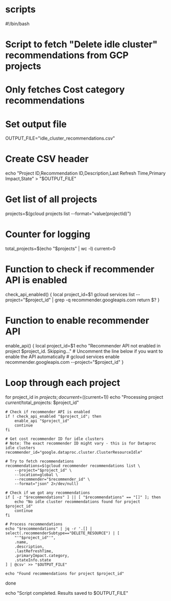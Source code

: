 # scripts

#!/bin/bash

# Script to fetch "Delete idle cluster" recommendations from GCP projects
# Only fetches Cost category recommendations

# Set output file
OUTPUT_FILE="idle_cluster_recommendations.csv"

# Create CSV header
echo "Project ID,Recommendation ID,Description,Last Refresh Time,Primary Impact,State" > "$OUTPUT_FILE"

# Get list of all projects
projects=$(gcloud projects list --format="value(projectId)")

# Counter for logging
total_projects=$(echo "$projects" | wc -l)
current=0

# Function to check if recommender API is enabled
check_api_enabled() {
    local project_id=$1
    gcloud services list --project="$project_id" | grep -q recommender.googleapis.com
    return $?
}

# Function to enable recommender API
enable_api() {
    local project_id=$1
    echo "Recommender API not enabled in project $project_id. Skipping..."
    # Uncomment the line below if you want to enable the API automatically
    # gcloud services enable recommender.googleapis.com --project="$project_id"
}

# Loop through each project
for project_id in $projects; do
    current=$((current+1))
    echo "Processing project $current/$total_projects: $project_id"
    
    # Check if recommender API is enabled
    if ! check_api_enabled "$project_id"; then
        enable_api "$project_id"
        continue
    fi
    
    # Get cost recommender ID for idle clusters
    # Note: The exact recommender ID might vary - this is for Dataproc idle clusters
    recommender_id="google.dataproc.cluster.ClusterResourceIdle"
    
    # Try to fetch recommendations
    recommendations=$(gcloud recommender recommendations list \
        --project="$project_id" \
        --location=global \
        --recommender="$recommender_id" \
        --format="json" 2>/dev/null)
    
    # Check if we got any recommendations
    if [ -z "$recommendations" ] || [ "$recommendations" == "[]" ]; then
        echo "No idle cluster recommendations found for project $project_id"
        continue
    fi
    
    # Process recommendations
    echo "$recommendations" | jq -r '.[] | select(.recommenderSubtype=="DELETE_RESOURCE") | [
        "'"$project_id"'",
        .name,
        .description,
        .lastRefreshTime,
        .primaryImpact.category,
        .stateInfo.state
    ] | @csv' >> "$OUTPUT_FILE"
    
    echo "Found recommendations for project $project_id"
done

echo "Script completed. Results saved to $OUTPUT_FILE"
